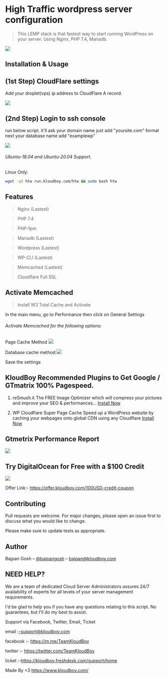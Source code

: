 # High Traffic wordpress server configuration
> This LEMP stack is that fastest way to start running WordPress on your server. Using Nginx, PHP 7.4, Mariadb.

![](wordpress.jpg)

## Installation & Usage

## (1st Step) CloudFlare settings

Add your droplet(vps) ip address to CloudFlare A record.

![](cf.png)

## (2nd Step) Login to ssh console

run below script. it'll ask your domain name just add "yoursite.com" format next your database name add "examplewp"

![](tr.png)

###### Ubuntu-18.04 and Ubuntu-20.04 Support.

Linux Only:

```sh
wget -qO htw run.kloudboy.com/htw && sudo bash htw
```

## Features

> Nginx (Lastest)

> PHP 7.4

> PHP-fpm

> Mariadb (Lastest)

> Wordpress (Lastest)

> WP-CLI (Lastest)

> Memcached (Lastest)

> Cloudflare Full SSL

## Activate Memcached

>Install W3 Total Cache and Activate

In the main menu, go to Performance then click on General Settings
###### Activate Memcached for the following options:

Page Cache Method
![](pg.png)

Database cache method
![](db.png)

Save the settings

## KloudBoy Recommended Plugins to Get Google / GTmatrix 100% Pagespeed.

1. reSmush.it
The FREE Image Optimizer which will compress your pictures and improve your SEO & performances…
[Install Now](https://wordpress.org/plugins/resmushit-image-optimizer/)

2. WP Cloudflare Super Page Cache
Speed up a WordPress website by caching your webpages onto global CDN using any Cloudflare
[Install Now](https://wordpress.org/plugins/wp-cloudflare-page-cache/)

## Gtmetrix Performance Report

![](wp.png)

## Try DigitalOcean for Free with a $100 Credit

![](of.gif)

Offer Link:- https://offer.kloudboy.com/100USD-credit-coupon

## Contributing
Pull requests are welcome. For major changes, please open an issue first to discuss what you would like to change.

Please make sure to update tests as appropriate.

## Author

Bajpan Gosh – [@bajpangosh](https://twitter.com/bajpangosh) – bajpan@kloudboy.com


## NEED HELP?

We are a team of dedicated Cloud Server Administrators assures 24/7 availability of experts for all levels of your server management requirements.

I'd be glad to help you if you have any questions relating to this script. No guarantees, but I'll do my best to assist.

Support via Facebook, Twitter, Email, Ticket

email    :-support@kloudboy.com

facebook :- https://m.me/TeamKloudBoy

twitter  :- https://twitter.com/TeamKloudBoy

ticket   :-https://kloudboy.freshdesk.com/support/home

Made By <3 https://www.kloudboy.com/
